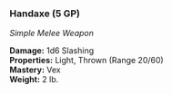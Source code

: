 ### Handaxe (5 GP)
*Simple Melee Weapon*  

**Damage:** 1d6 Slashing  
**Properties:** Light, Thrown (Range 20/60)  
**Mastery:** Vex  
**Weight:** 2 lb.